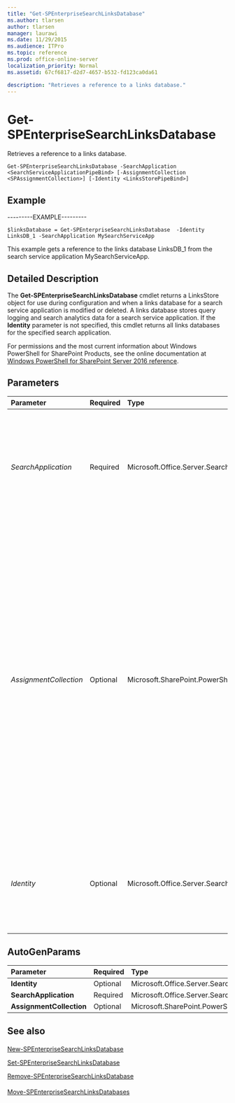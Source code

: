 ```yaml
---
title: "Get-SPEnterpriseSearchLinksDatabase"
ms.author: tlarsen
author: tlarsen
manager: laurawi
ms.date: 11/29/2015
ms.audience: ITPro
ms.topic: reference
ms.prod: office-online-server
localization_priority: Normal
ms.assetid: 67cf6817-d2d7-4657-b532-fd123ca0da61

description: "Retrieves a reference to a links database."
---
```


# Get-SPEnterpriseSearchLinksDatabase

Retrieves a reference to a links database.
  
```
Get-SPEnterpriseSearchLinksDatabase -SearchApplication <SearchServiceApplicationPipeBind> [-AssignmentCollection <SPAssignmentCollection>] [-Identity <LinksStorePipeBind>]

```

## Example

---------EXAMPLE---------
  
```
$linksDatabase = Get-SPEnterpriseSearchLinksDatabase  -Identity LinksDB_1 -SearchApplication MySearchServiceApp
```

This example gets a reference to the links database LinksDB_1 from the search service application MySearchServiceApp.
  
## Detailed Description

The **Get-SPEnterpriseSearchLinksDatabase** cmdlet returns a LinksStore object for use during configuration and when a links database for a search service application is modified or deleted. A links database stores query logging and search analytics data for a search service application. If the **Identity** parameter is not specified, this cmdlet returns all links databases for the specified search application. 
  
For permissions and the most current information about Windows PowerShell for SharePoint Products, see the online documentation at [Windows PowerShell for SharePoint Server 2016 reference](https://go.microsoft.com/fwlink/p/?LinkId=671715). 
  
## Parameters

|**Parameter**|**Required**|**Type**|**Description**|
|:-----|:-----|:-----|:-----|
| _SearchApplication_ <br/> |Required  <br/> |Microsoft.Office.Server.Search.Cmdlet.SearchServiceApplicationPipeBind  <br/> |Specifies the search application that contains the links database. The type must be a valid GUID, in the form 12345678-90ab-cdef-1234-567890bcdefgh; a valid search application name (for example, SearchApp1); or an instance of a valid SearchServiceApplication object.  <br/> |
| _AssignmentCollection_ <br/> |Optional  <br/> |Microsoft.SharePoint.PowerShell.SPAssignmentCollection  <br/> |Manages objects for the purpose of proper disposal. Use of objects, such as **SPWeb** or **SPSite**, can use large amounts of memory and use of these objects in Windows PowerShell scripts requires proper memory management. Using the **SPAssignment** object, you can assign objects to a variable and dispose of the objects after they are needed to free up memory. When **SPWeb**, **SPSite**, or **SPSiteAdministration** objects are used, the objects are automatically disposed of if an assignment collection or the **Global** parameter is not used.  <br/> > [!NOTE]> When the **Global** parameter is used, all objects are contained in the global store. If objects are not immediately used, or disposed of by using the **Stop-SPAssignment** command, an out-of-memory scenario can occur.           |
| _Identity_ <br/> |Optional  <br/> |Microsoft.Office.Server.Search.Cmdlet.LinksStorePipeBind  <br/> |Specifies the links database to get. The type must be a valid GUID, in the form 12345678-90ab-cdef-1234-567890bcdefgh; a valid name of a LinksStore object, in the form LinksStore1; or an instance of a valid LinksStore object.  <br/> |
   
## AutoGenParams

|**Parameter**|**Required**|**Type**|**Description**|
|:-----|:-----|:-----|:-----|
|**Identity** <br/> |Optional  <br/> |Microsoft.Office.Server.Search.Cmdlet.LinksStorePipeBind  <br/> ||
|**SearchApplication** <br/> |Required  <br/> |Microsoft.Office.Server.Search.Cmdlet.SearchServiceApplicationPipeBind  <br/> ||
|**AssignmentCollection** <br/> |Optional  <br/> |Microsoft.SharePoint.PowerShell.SPAssignmentCollection  <br/> ||
   
## See also

#### 

[New-SPEnterpriseSearchLinksDatabase](new-spenterprisesearchlinksdatabase.md)
  
[Set-SPEnterpriseSearchLinksDatabase](set-spenterprisesearchlinksdatabase.md)
  
[Remove-SPEnterpriseSearchLinksDatabase](remove-spenterprisesearchlinksdatabase.md)
#### 

[Move-SPEnterpriseSearchLinksDatabases](move-spenterprisesearchlinksdatabases.md)

